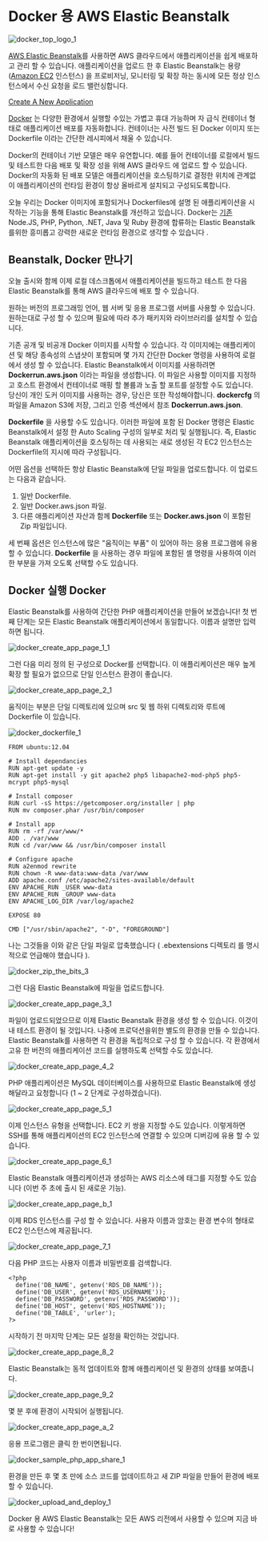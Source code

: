 # Docker 용 AWS Elastic Beanstalk

![docker_top_logo_1](./images/docker_top_logo_1.png)

[AWS Elastic Beanstalk](https://aws.amazon.com/elasticbeanstalk/)를 사용하면 AWS 클라우드에서 애플리케이션을 쉽게 배포하고 관리 할 수 ​​있습니다. 애플리케이션을 업로드 한 후 Elastic Beanstalk는 용량 ([Amazon EC2](https://aws.amazon.com/ec2/) 인스턴스) 을 프로비저닝, 모니터링 및 확장 하는 동시에 모든 정상 인스턴스에서 수신 요청을 로드 밸런싱합니다.

[Create A New Application](https://console.aws.amazon.com/elasticbeanstalk/home)

[Docker](https://www.docker.io/) 는 다양한 환경에서 실행할 수있는 가볍고 휴대 가능하며 자 급식 컨테이너 형태로 애플리케이션 배포를 자동화합니다. 컨테이너는 사전 빌드 된 Docker 이미지 또는 Dockerfile 이라는 간단한 레시피에서 채울 수 있습니다.

Docker의 컨테이너 기반 모델은 매우 유연합니다. 예를 들어 컨테이너를 로컬에서 빌드 및 테스트한 다음 배포 및 확장 성을 위해 AWS 클라우드 에 업로드 할 수 있습니다. Docker의 자동화 된 배포 모델은 애플리케이션을 호스팅하기로 결정한 위치에 관계없이 애플리케이션의 런타임 환경이 항상 올바르게 설치되고 구성되도록합니다.

오늘 우리는 Docker 이미지에 포함되거나 Dockerfiles에 설명 된 애플리케이션을 시작하는 기능을 통해 Elastic Beanstalk를 개선하고 있습니다. Docker는 [기존](https://aws.amazon.com/elasticbeanstalk/details/) Node.JS, PHP, Python, .NET, Java 및 Ruby 환경에 합류하는 Elastic Beanstalk를위한 흥미롭고 강력한 새로운 런타임 환경으로 생각할 수 있습니다 .

## Beanstalk, Docker 만나기
오늘 출시와 함께 이제 로컬 데스크톱에서 애플리케이션을 빌드하고 테스트 한 다음 Elastic Beanstalk를 통해 AWS 클라우드에 배포 할 수 있습니다.

원하는 버전의 프로그래밍 언어, 웹 서버 및 응용 프로그램 서버를 사용할 수 있습니다. 원하는대로 구성 할 수 있으며 필요에 따라 추가 패키지와 라이브러리를 설치할 수 있습니다.

기존 공개 및 비공개 Docker 이미지를 시작할 수 있습니다. 각 이미지에는 애플리케이션 및 해당 종속성의 스냅샷이 포함되며 몇 가지 간단한 Docker 명령을 사용하여 로컬에서 생성 할 수 있습니다. Elastic Beanstalk에서 이미지를 사용하려면 **Dockerrun.aws.json** 이라는 파일을 생성합니다. 이 파일은 사용할 이미지를 지정하고 호스트 환경에서 컨테이너로 매핑 할 볼륨과 노출 할 포트를 설정할 수도 있습니다. 당신이 개인 도커 이미지를 사용하는 경우, 당신은 또한 작성해야합니다. **dockercfg** 의 파일을 Amazon S3에 저장, 그리고 인증 섹션에서 참조 **Dockerrun.aws.json**.

**Dockerfile** 을 사용할 수도 있습니다. 이러한 파일에 포함 된 Docker 명령은 Elastic Beanstalk에서 설정 한 Auto Scaling 구성의 일부로 처리 및 실행됩니다. 즉, Elastic Beanstalk 애플리케이션을 호스팅하는 데 사용되는 새로 생성된 각 EC2 인스턴스는 Dockerfile의 지시에 따라 구성됩니다.

어떤 옵션을 선택하든 항상 Elastic Beanstalk에 단일 파일을 업로드합니다. 이 업로드는 다음과 같습니다.

1. 일반 Dockerfile.  
2. 일반 Docker.aws.json 파일.  
3. 다른 애플리케이션 자산과 함께 **Dockerfile** 또는 **Docker.aws.json** 이 포함된 Zip 파일입니다.  

세 번째 옵션은 인스턴스에 많은 "움직이는 부품" 이 있어야 하는 응용 프로그램에 유용 할 수 있습니다. **Dockerfile** 을 사용하는 경우 파일에 포함된 셸 명령을 사용하여 이러한 부분을 가져 오도록 선택할 수도 있습니다.

## Docker 실행 Docker
Elastic Beanstalk를 사용하여 간단한 PHP 애플리케이션을 만들어 보겠습니다! 첫 번째 단계는 모든 Elastic Beanstalk 애플리케이션에서 동일합니다. 이름과 설명만 입력하면 됩니다.

![docker_create_app_page_1_1](./images/docker_create_app_page_1_1.png)

그런 다음 미리 정의 된 구성으로 Docker를 선택합니다. 이 애플리케이션은 매우 높게 확장 할 필요가 없으므로 단일 인스턴스 환경이 좋습니다.

![docker_create_app_page_2_1](./images/docker_create_app_page_2_1.png)

움직이는 부분은 단일 디렉토리에 있으며 src 및 웹 하위 디렉토리와 루트에 Dockerfile 이 있습니다.

![docker_dockerfile_1](./images/docker_dockerfile_1.png)

```
FROM ubuntu:12.04

# Install dependancies
RUN apt-get update -y
RUN apt-get install -y git apache2 php5 libapache2-mod-php5 php5-mcrypt php5-mysql

# Install composer
RUN curl -sS https://getcomposer.org/installer | php
RUN mv composer.phar /usr/bin/composer

# Install app
RUN rm -rf /var/www/*
ADD . /var/www
RUN cd /var/www && /usr/bin/composer install

# Configure apache 
RUN a2enmod rewrite
RUN chown -R www-data:www-data /var/www
ADD apache.conf /etc/apache2/sites-available/default
ENV APACHE_RUN _USER www-data
ENV APACHE_RUN _GROUP www-data
ENV APACHE_LOG_DIR /var/log/apache2

EXPOSE 80

CMD ["/usr/sbin/apache2", "-D", "FOREGROUND"]
```

나는 그것들을 이와 같은 단일 파일로 압축했습니다 ( .ebextensions 디렉토리 를 명시 적으로 언급해야 했습니다 ).

![docker_zip_the_bits_3](./images/docker_zip_the_bits_3.png)

그런 다음 Elastic Beanstalk에 파일을 업로드합니다.

![docker_create_app_page_3_1](./images/docker_create_app_page_3_1.png)

파일이 업로드되었으므로 이제 Elastic Beanstalk 환경을 생성 할 수 있습니다. 이것이 내 테스트 환경이 될 것입니다. 나중에 프로덕션을위한 별도의 환경을 만들 수 있습니다. Elastic Beanstalk를 사용하면 각 환경을 독립적으로 구성 할 수 있습니다. 각 환경에서 고유 한 버전의 애플리케이션 코드를 실행하도록 선택할 수도 있습니다.

![docker_create_app_page_4_2](./images/docker_create_app_page_4_2.png)

PHP 애플리케이션은 MySQL 데이터베이스를 사용하므로 Elastic Beanstalk에 생성 해달라고 요청합니다 (1 ~ 2 단계로 구성하겠습니다).

![docker_create_app_page_5_1](./images/docker_create_app_page_5_1.png)

이제 인스턴스 유형을 선택합니다. EC2 키 쌍을 지정할 수도 있습니다. 이렇게하면 SSH를 통해 애플리케이션의 EC2 인스턴스에 연결할 수 있으며 디버깅에 유용 할 수 있습니다.

![docker_create_app_page_6_1](./images/docker_create_app_page_6_1.png)

Elastic Beanstalk 애플리케이션과 생성하는 AWS 리소스에 태그를 지정할 수도 있습니다 (이번 주 초에 출시 된 새로운 기능).

![docker_create_app_page_b_1](./images/docker_create_app_page_b_1.png)

이제 RDS 인스턴스를 구성 할 수 있습니다. 사용자 이름과 암호는 환경 변수의 형태로 EC2 인스턴스에 제공됩니다.

![docker_create_app_page_7_1](./images/docker_create_app_page_7_1.png)

다음 PHP 코드는 사용자 이름과 비밀번호를 검색합니다.

```
<?php
  define('DB_NAME', getenv('RDS_DB_NAME'));
  define('DB_USER', getenv('RDS_USERNAME'));
  define('DB_PASSWORD', getenv('RDS_PASSWORD'));
  define('DB_HOST', getenv('RDS_HOSTNAME'));
  define('DB_TABLE', 'urler');
?>
```

시작하기 전 마지막 단계는 모든 설정을 확인하는 것입니다.

![docker_create_app_page_8_2](./images/docker_create_app_page_8_2.png)

Elastic Beanstalk는 동적 업데이트와 함께 애플리케이션 및 환경의 상태를 보여줍니다.

![docker_create_app_page_9_2](./images/docker_create_app_page_9_2.png)

몇 분 후에 환경이 시작되어 실행됩니다.

![docker_create_app_page_a_2](./images/docker_create_app_page_a_2.png)

응용 프로그램은 클릭 한 번이면됩니다.

![docker_sample_php_app_share_1](./images/docker_sample_php_app_share_1.png)

환경을 만든 후 몇 초 만에 소스 코드를 업데이트하고 새 ZIP 파일을 만들어 환경에 배포 할 수 있습니다.

![docker_upload_and_deploy_1](./images/docker_upload_and_deploy_1.png)

Docker 용 AWS Elastic Beanstalk는 모든 AWS 리전에서 사용할 수 있으며 지금 바로 사용할 수 있습니다!

